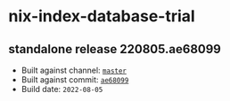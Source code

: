 # nix-index-database-trial
## standalone release 220805.ae68099
- Built against channel: [`master`](https://github.com/nixos/nixpkgs/tree/master)
- Built against commit: [`ae68099`](https://github.com/NixOS/nixpkgs/commit/ae68099d4d162707813803fb273c582630769da8)
- Build date: `2022-08-05`

